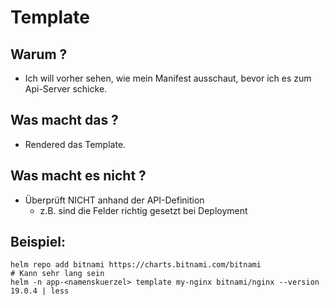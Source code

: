# Template 

## Warum ?

  * Ich will vorher sehen, wie mein Manifest ausschaut, bevor ich es zum Api-Server schicke.

## Was macht das ? 

  * Rendered das Template.

## Was macht es nicht ? 

  * Überprüft NICHT anhand der API-Definition
    * z.B. sind die Felder richtig gesetzt bei Deployment
   
## Beispiel: 

```
helm repo add bitnami https://charts.bitnami.com/bitnami
# Kann sehr lang sein 
helm -n app-<namenskuerzel> template my-nginx bitnami/nginx --version 19.0.4 | less 
```

    
